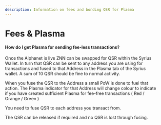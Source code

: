 ```yaml
---
description: Information on fees and bonding QSR for Plasma
---
```


# Fees & Plasma

#### How do I get Plasma for sending fee-less transactions?

Once the Alphanet is live ZNN can be swapped for QSR within the Syrius Wallet. In turn that QSR can be sent to any address you are using for transactions and fused to that Address in the Plasma tab of the Syrius wallet. A sum of 10 QSR should be fine to normal activity.&#x20;

When you fuse the QSR to the Address a small PoW is done to fuel that action. The Plasma indicator for that Address will change colour to indicate if you have created sufficient Plasma for fee-free transactions ( Red / Orange / Green )

You need to fuse QSR to each address you transact from.

The QSR can be released if required and no QSR is lost through fusing.
